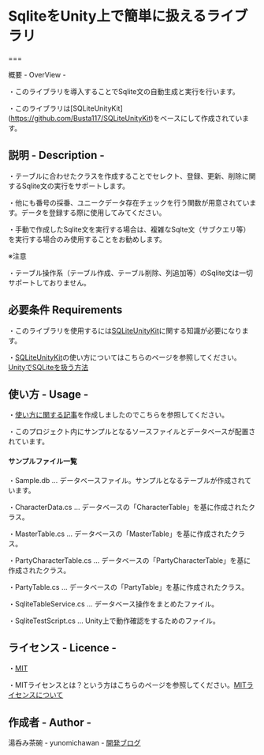 # SqliteをUnity上で簡単に扱えるライブラリ
===

概要 - OverView -

・このライブラリを導入することでSqlite文の自動生成と実行を行います。

・このライブラリは[SQLiteUnityKit] (https://github.com/Busta117/SQLiteUnityKit)をベースにして作成されています。

## 説明  - Description -

・テーブルに合わせたクラスを作成することでセレクト、登録、更新、削除に関するSqlite文の実行をサポートします。

・他にも番号の採番、ユニークデータ存在チェックを行う関数が用意されています。データを登録する際に使用してみてください。

・手動で作成したSqlite文を実行する場合は、複雑なSqlte文（サブクエリ等）を実行する場合のみ使用することをお勧めします。

※注意

・テーブル操作系（テーブル作成、テーブル削除、列追加等）のSqlite文は一切サポートしておりません。

## 必要条件 Requirements

・このライブラリを使用するには[SQLiteUnityKit](https://github.com/Busta117/SQLiteUnityKit)に関する知識が必要になります。

・[SQLiteUnityKit](https://github.com/Busta117/SQLiteUnityKit)の使い方についてはこちらのページを参照してください。[UnityでSQLiteを扱う方法](http://qiita.com/hiroyuki7/items/5335e391c9ed397aee50)

## 使い方 - Usage -

・[使い方に関する記事](http://yunomichawan.hatenablog.com/)を作成しましたのでこちらを参照してください。

・このプロジェクト内にサンプルとなるソースファイルとデータベースが配置されています。
#### サンプルファイル一覧

・Sample.db 				… データベースファイル。サンプルとなるテーブルが作成されています。

・CharacterData.cs 			… データベースの「CharacterTable」を基に作成されたクラス。

・MasterTable.cs 			… データベースの「MasterTable」を基に作成されたクラス。

・PartyCharacterTable.cs 	… データベースの「PartyCharacterTable」を基に作成されたクラス。

・PartyTable.cs 			… データベースの「PartyTable」を基に作成されたクラス。

・SqliteTableService.cs 	… データベース操作をまとめたファイル。

・SqliteTestScript.cs 		… Unity上で動作確認をするためのファイル。

## ライセンス - Licence -

・[MIT](https://github.com/yunomichawan/ConvenientSqliteForUnity/blob/master/LICENSE)

・MITライセンスとは？という方はこちらのページを参照してください。[MITライセンスについて](http://wisdommingle.com/mit-license/)

## 作成者 - Author -

湯呑み茶碗 - yunomichawan - 
[開発ブログ](http://yunomichawan.hatenablog.com/)
